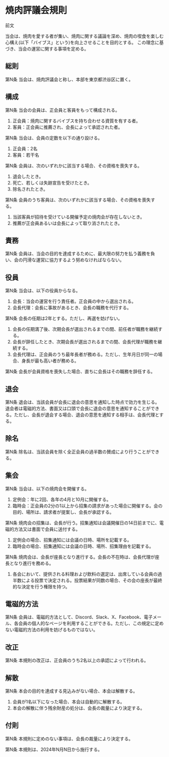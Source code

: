 # 焼肉評議会規則

前文

当会は、焼肉を愛する者が集い、焼肉に関する議論を深め、焼肉の喫食を楽しむ心構え(以下「バイブス」という)を向上させることを目的とする。
この理念に基づき、当会の運営に関する事項を定める。

## 総則

第N条 当会は、焼肉評議会と称し、本部を東京都渋谷区に置く。

## 構成

第N条 当会の会員は、正会員と客員をもって構成される。

1. 正会員：焼肉に関するバイブスを持ち合わせる資質を有する者。
2. 客員：正会員に推薦され、会長によって承認された者。

第N条 当会は、会員の定数を以下の通り設ける。

1. 正会員：2名
2. 客員：若干名

第N条 会員は、次のいずれかに該当する場合、その資格を喪失する。

1. 退会したとき。
2. 死亡、若しくは失跡宣告を受けたとき。
3. 除名されたとき。

第N条 会員のうち客員は、次のいずれかに該当する場合、その資格を喪失する。

1. 当該客員が招待を受けている開催予定の焼肉会が存在しないとき。
2. 推薦が正会員あるいは会長によって取り消されたとき。

## 責務

第N条 会員は、当会の目的を達成するために、最大限の努力を払う義務を負い、会の円滑な運営に協力するよう努めなければならない。

## 役員

第N条 当会は、以下の役員からなる。

1. 会長：当会の運営を行う責任者。正会員の中から選出される。
2. 会長代理：会長に事故があるとき、会長の職務を代行する。

第N条 会長の任期は2年とする。ただし、再選を妨げない。

1. 会長の任期満了後、次期会長が選出されるまでの間、前任者が職務を継続する。
2. 会長が辞任したとき、次期会長が選出されるまでの間、会長代理が職務を継続する。
3. 会長代理は、正会員のうち最年長者が務める。ただし、生年月日が同一の場合、身長が最も高い者が務める。

第N条 会長が会員資格を喪失した場合、直ちに会長はその職務を辞任する。

## 退会

第N条 退会は、当該会員が会長に退会の意思を通知した時点で効力を生じる。退会者は電磁的方法、書面又は口頭で会長に退会の意思を通知することができる。ただし、会長が退会する場合、退会の意思を通知する相手は、会長代理とする。

## 除名

第N条 除名は、当該会員を除く全正会員の過半数の賛成により行うことができる。

## 集会

第N条 当会は、以下の焼肉会を開催する。

1. 定例会：年に2回、各年の4月と10月に開催する。
2. 臨時会：正会員の2分の1以上から招集の請求があった場合に開催する。会の目的、場所は、請求者が提案し、会長が承認する。

第N条 焼肉会の招集は、会長が行う。招集通知は会議開催日の14日前までに、電磁的方法又は書面で会員に送付する。

1. 定例会の場合、招集通知には会議の日時、場所を記載する。
2. 臨時会の場合、招集通知には会議の日時、場所、招集理由を記載する。

第N条 焼肉会は、会長が座長となり進行する。会長の不在時は、会長代理が座長となり進行を務める。

1. 各会において、提供される料理および飲料の選定は、出席している会員の過半数による投票で決定される。投票結果が同数の場合、その会の座長が最終的な決定を行う権限を持つ。

## 電磁的方法

第N条 会員は、電磁的方法として、Discord、Slack、X、Facebook、電子メール、各会員の個人的なページを利用することができる。ただし、この規定に定めない電磁的方法の利用を妨げるものではない。

## 改正

第N条 本規則の改正は、正会員のうち2名以上の承認によって行われる。

## 解散

第N条 本会の目的を達成する見込みがない場合、本会は解散する。

1. 会員が1名以下になった場合、本会は自動的に解散する。
2. 本会の解散に伴う残余財産の処分は、会長の裁量により決定する。

## 付則

第N条 本規則に定めのない事項は、会長の裁量により決定する。

第N条 本規則は、2024年N月N日から施行する。
